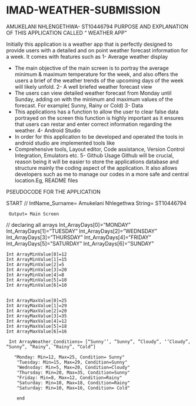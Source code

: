 # IMAD-WEATHER-SUBMISSION
AMUKELANI NHLENGETHWA- ST10446794
PURPOSE AND EXPLANATION OF THIS APPLICATION CALLED “ WEATHER APP”

Initially this application is a weather app that is perfectly designed to provide users with a detailed and on point weather forecast information for a week. It comes with features such as
1-	Average weather display
-	The main objective of the main screen is to portray the average minimum & maximum temperature for the week, and also offers the users a brief of the weather trends of the upcoming days of the week will likely unfold.
2-	A well briefed weather forecast view
-	The users can view detailed weather forecast from Monday until Sunday, adding on with the minimum and maximum values of the forecast.
For example( Sunny, Rainy or Cold)
3-	 Data
-	This applications has a function to allow the user to clear false data portrayed on the screen this function is highly important as it ensures that users can restar and enter correct information regarding the weather.
4-	  Android Studio
-	In order for this application to be developed and operated the tools in android studio are implemented tools like
-	Comprehensive tools, Layout editor, Code assistance, Version Control Integration, Emulators etc. 
5-	Github Usage
Github will be crucial, reason being it will be easier to store the applications database and structure mainly the coding aspect of the application. It also allows developers such as me to manage our codes in a more safe and central location.Eg, README files


PSEUDOCODE FOR THE APPLICATION 


START
//
     IntName_Surname= Amukelani Nhlegethwa
     String= ST10446794

     Output= Main Screen

// declaring all arrays
   Int_ArrayDays[0]=”MONDAY”
    Int_ArrayDays[1]=”TUESDAY”
    Int_ArrayDays[2]=”WEDNSDAY”
    Int_ArrayDays[3]=”THURSDAY”
    Int_ArrayDays[4]=”FRIDAY”
    Int_ArrayDays[5]=”SATURDAY”
    Int_ArrayDays[6]=’’SUNDAY”

    Int ArrayMinValue[0]=12
    Int ArrayMinValue[1]=15
    Int ArrayMinValue[2]=5
    Int ArrayMinValue[3]=20
    Int ArrayMinValue[4]=8
    Int ArrayMinValue[5]=10
    Int ArrayMinValue[6]=10


    Int ArrayMaxValue[0]=25
    Int ArrayMaxValue[1]=29
    Int ArrayMaxValue[2]=20    
    Int ArrayMaxValue[3]=35
    Int ArrayMaxValue[4]=12
    Int ArrayMaxValue[5]=18
    Int ArrayMaxValue[6]=16

     Int ArrayWeather_Conditions= [“Sunny’’, ”Sunny”, ”Cloudy”, ‘’Cloudy”, “Sunny”, “Rainy”, “Rainy”, “Cold”]

       "Monday: Min=12, Max=25, Condition= Sunny"
        "Tuesday: Min=15, Max=29, Condition=Sunny"
        "Wednsday: Min=5, Max=20, Condition=Cloudy"
        "Thursday: Min=20, Max=35, Condition=Sunny"
        "Friday: Min=8, Max=12, Condition=Rainy"
        "Saturday: Min=10, Max=18, Condition=Rainy"
        "Saturday: Min=10, Max=16, Condition= Cold"

        end






